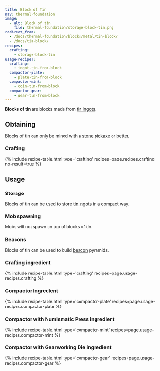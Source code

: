 ```yaml
---
title: Block of Tin
nav: thermal-foundation
image:
  - alt: Block of tin
    file: thermal-foundation/storage-block-tin.png
redirect_from:
  - /docs/thermal-foundation/blocks/metal/tin-block/
  - /docs/tin-block/
recipes:
  crafting:
    - storage-block-tin
usage-recipes:
  crafting:
    - ingot-tin-from-block
  compactor-plate:
    - plate-tin-from-block
  compactor-mint:
    - coin-tin-from-block
  compactor-gear:
    - gear-tin-from-block
---
```


**Blocks of tin** are blocks made from [tin ingots](/docs/tin-ingot/).


Obtaining
---------

Blocks of tin can only be mined with a [stone
pickaxe](https://minecraft.gamepedia.com/Pickaxe) or better.

### Crafting
{% include recipe-table.html type='crafting' recipes=page.recipes.crafting no-result=true %}


Usage
-----

### Storage
Blocks of tin can be used to store [tin ingots](/docs/tin-ingot/) in a compact
way.

### Mob spawning
Mobs will not spawn on top of blocks of tin.

### Beacons
Blocks of tin can be used to build
[beacon](https://minecraft.gamepedia.com/Beacon) pyramids.

### Crafting ingredient
{% include recipe-table.html type='crafting' recipes=page.usage-recipes.crafting %}

### Compactor ingredient
{% include recipe-table.html type='compactor-plate' recipes=page.usage-recipes.compactor-plate %}

### Compactor with Numismatic Press ingredient
{% include recipe-table.html type='compactor-mint' recipes=page.usage-recipes.compactor-mint %}

### Compactor with Gearworking Die ingredient
{% include recipe-table.html type='compactor-gear' recipes=page.usage-recipes.compactor-gear %}
